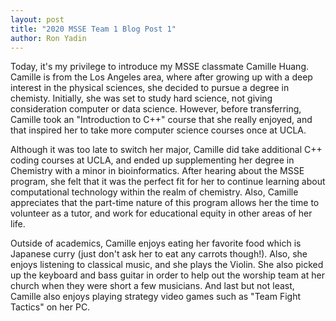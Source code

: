 ```yaml
---
layout: post
title: "2020 MSSE Team 1 Blog Post 1"
author: Ron Yadin
---
```


Today, it's my privilege to introduce my MSSE classmate Camille  Huang. Camille is from the Los Angeles area, where after growing up with a deep interest in the physical sciences, she decided to pursue a degree in chemisty. Initially, she was set to study hard science, not giving consideration computer or data science. However, before transferring, Camille took an "Introduction to C++" course that she really enjoyed, and that inspired her to take more computer science courses once at UCLA.

Although it was too late to switch her major, Camille did take additional C++ coding courses at UCLA, and ended up supplementing her degree in Chemistry with a minor in bioinformatics. After hearing about the MSSE program, she felt that it was the perfect fit for her to continue learning about computational technology within the realm of chemistry. Also, Camille appreciates that the part-time nature of this program allows her the time to volunteer as a tutor, and work for educational equity in other areas of her life. 

Outside of academics, Camille enjoys eating her favorite food which is Japanese curry (just don't ask her to eat any carrots though!). Also, she enjoys listening to classical music, and she plays the Violin. She also picked up the keyboard and bass guitar in order to help out the worship team at her church when they were short a few musicians. And last but not least, Camille also enjoys playing strategy video games such as "Team Fight Tactics" on her PC. 
